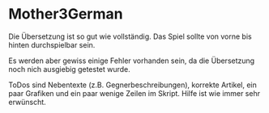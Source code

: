 # Mother3German
Die Übersetzung ist so gut wie vollständig. Das Spiel sollte von vorne bis hinten durchspielbar sein.

Es werden aber gewiss einige Fehler vorhanden sein, da die Übersetzung noch nich ausgiebig getestet wurde.

ToDos sind Nebentexte (z.B. Gegnerbeschreibungen), korrekte Artikel, ein paar Grafiken und ein paar wenige Zeilen im Skript.
Hilfe ist wie immer sehr erwünscht.
